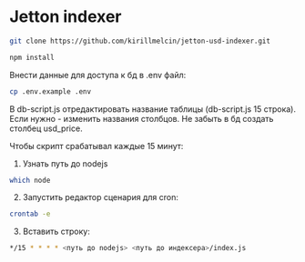 # Jetton indexer

```sh
git clone https://github.com/kirillmelcin/jetton-usd-indexer.git
```

```sh
npm install
```

Внести данные для доступа к бд в .env файл:

```sh
cp .env.example .env
```

В db-script.js отредактировать название таблицы (db-script.js 15 строка). Если нужно - изменить названия столбцов. Не забыть в бд создать столбец usd_price.

Чтобы скрипт срабатывал каждые 15 минут:

1. Узнать путь до nodejs

```sh
which node
```

2. Запустить редактор сценария для cron:

```sh
crontab -e
```

3. Вставить строку:

```sh
*/15 * * * * <путь до nodejs> <путь до индексера>/index.js
```
